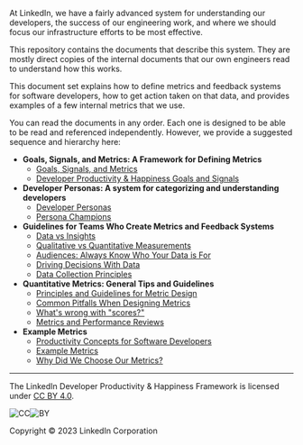 At LinkedIn, we have a fairly advanced system for understanding our developers,
the success of our engineering work, and where we should focus our
infrastructure efforts to be most effective.

This repository contains the documents that describe this system. They are
mostly direct copies of the internal documents that our own engineers read to
understand how this works.

This document set explains how to define metrics and feedback systems for
software developers, how to get action taken on that data, and provides examples
of a few internal metrics that we use.

You can read the documents in any order. Each one is designed to be able to be
read and referenced independently. However, we provide a suggested sequence and
hierarchy here:

* **Goals, Signals, and Metrics: A Framework for Defining Metrics**
  * [Goals, Signals, and Metrics](goals-signals-metrics.md)
  * [Developer Productivity & Happiness Goals and Signals](dph-goals-and-signals.md)
* **Developer Personas: A system for categorizing and understanding developers**
  * [Developer Personas](developer-personas.md)
  * [Persona Champions](persona-champions.md)
* **Guidelines for Teams Who Create Metrics and Feedback Systems**
  * [Data vs Insights](data-vs-insights.md)
  * [Qualitative vs Quantitative Measurements](qualitative-vs-quantitative.md)
  * [Audiences: Always Know Who Your Data is For](audiences.md)
  * [Driving Decisions With Data](driving-decisions.md)
  * [Data Collection Principles](data-collection-principles.md)
* **Quantitative Metrics: General Tips and Guidelines**
  * [Principles and Guidelines for Metric Design](metric-principles.md)
  * [Common Pitfalls When Designing Metrics](metric-pitfalls.md)
  * [What's wrong with "scores?"](scores.md)
  * [Metrics and Performance Reviews](metrics-and-performance-reviews.md)
* **Example Metrics**
  * [Productivity Concepts for Software Developers](productivity-concepts.md)
  * [Example Metrics](example-metrics.md)
  * [Why Did We Choose Our Metrics?](why-our-metrics.md)

---

The LinkedIn Developer Productivity & Happiness Framework is licensed under [CC
BY 4.0](http://creativecommons.org/licenses/by/4.0/?ref=chooser-v1).

![CC](
https://mirrors.creativecommons.org/presskit/icons/cc.svg?ref=chooser-v1)![BY](https://mirrors.creativecommons.org/presskit/icons/by.svg?ref=chooser-v1)

Copyright &copy; 2023 LinkedIn Corporation
